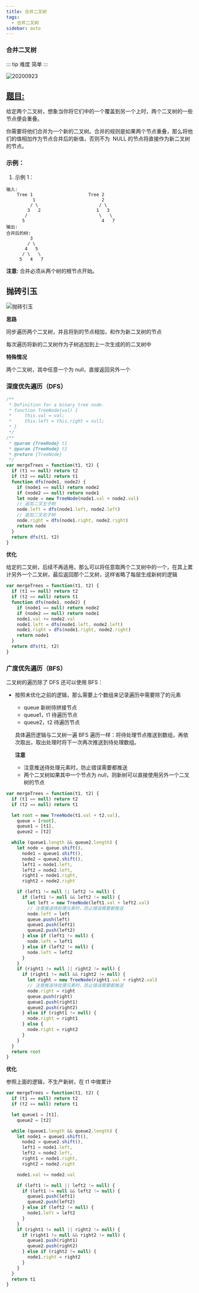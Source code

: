 ```yaml
---
title: 合并二叉树
tags:
  - 合并二叉树
sidebar: auto
---
```


### 合并二叉树

::: tip 难度
简单
:::

![20200923](http://qiniu.gaowenju.com/leecode/banner/20200923.jpg)

## [题目:](https://leetcode-cn.com/problems/merge-two-binary-trees/)

给定两个二叉树，想象当你将它们中的一个覆盖到另一个上时，两个二叉树的一些节点便会重叠。

你需要将他们合并为一个新的二叉树。合并的规则是如果两个节点重叠，那么将他们的值相加作为节点合并后的新值，否则不为  NULL 的节点将直接作为新二叉树的节点。

### 示例：

1. 示例 1：

```
输入:
	Tree 1                     Tree 2
          1                         2
         / \                       / \
        3   2                     1   3
       /                           \   \
      5                             4   7
输出:
合并后的树:
	     3
	    / \
	   4   5
	  / \   \
	 5   4   7
```

**注意:** 合并必须从两个树的根节点开始。

## 抛砖引玉

![抛砖引玉](http://qiniu.gaowenju.com/leecode/20200923.png)

**思路**

同步遍历两个二叉树，并且将到的节点相加，和作为新二叉树的节点

每次遍历将新的二叉树作为子树追加到上一次生成的的二叉树中

**特殊情况**

两个二叉树，其中任意一个为 null，直接返回另外一个

### 深度优先遍历（DFS）

```javascript
/**
 * Definition for a binary tree node.
 * function TreeNode(val) {
 *     this.val = val;
 *     this.left = this.right = null;
 * }
 */
/**
 * @param {TreeNode} t1
 * @param {TreeNode} t2
 * @return {TreeNode}
 */
var mergeTrees = function(t1, t2) {
  if (t1 == null) return t2
  if (t2 == null) return t1
  function dfs(node1, node2) {
    if (node1 == null) return node2
    if (node2 == null) return node1
    let node = new TreeNode(node1.val + node2.val)
    // 追加二叉左子树
    node.left = dfs(node1.left, node2.left)
    // 追加二叉右子树
    node.right = dfs(node1.right, node2.right)
    return node
  }
  return dfs(t1, t2)
}
```

**优化**

给定的二叉树，后续不再适用，那么可以将任意取两个二叉树中的一个，在其上累计另外一个二叉树，最后返回那个二叉树，这样省略了每层生成新树的逻辑

```javascript
var mergeTrees = function(t1, t2) {
  if (t1 == null) return t2
  if (t2 == null) return t1
  function dfs(node1, node2) {
    if (node1 == null) return node2
    if (node2 == null) return node1
    node1.val += node2.val
    node1.left = dfs(node1.left, node2.left)
    node1.right = dfs(node1.right, node2.right)
    return node1
  }
  return dfs(t1, t2)
}
```

### 广度优先遍历（BFS）

二叉树的遍历除了 DFS 还可以使用 BFS：

- 按照未优化之前的逻辑，那么需要上个数组来记录遍历中需要除了的元素

  - queue 新树待拼接节点
  - queue1，t1 待遍历节点
  - queue2，t2 待遍历节点

  具体遍历逻辑与二叉树一遍 BFS 遍历一样：将待处理节点推送到数组，再依次取出，取出处理时将下一次再次推送到待处理数组。

  **注意**

  - 注意推送待处理元素时，防止错误需要都推送
  - 两个二叉树如果其中一个节点为 null，则新树可以直接使用另外一个二叉树的节点

```javascript
var mergeTrees = function(t1, t2) {
  if (t1 == null) return t2
  if (t2 == null) return t1

  let root = new TreeNode(t1.val + t2.val),
    queue = [root],
    queue1 = [t1],
    queue2 = [t2]

  while (queue1.length && queue2.length) {
    let node = queue.shift(),
      node1 = queue1.shift(),
      node2 = queue2.shift(),
      left1 = node1.left,
      left2 = node2.left,
      right1 = node1.right,
      right2 = node2.right

    if (left1 != null || left2 != null) {
      if (left1 != null && left2 != null) {
        let left = new TreeNode(left1.val + left2.val)
        // 注意推送待处理元素时，防止错误需要都推送
        node.left = left
        queue.push(left)
        queue1.push(left1)
        queue2.push(left2)
      } else if (left1 != null) {
        node.left = left1
      } else if (left2 != null) {
        node.left = left2
      }
    }
    if (right1 != null || right2 != null) {
      if (right1 != null && right2 != null) {
        let right = new TreeNode(right1.val + right2.val)
        // 注意推送待处理元素时，防止错误需要都推送
        node.right = right
        queue.push(right)
        queue1.push(right1)
        queue2.push(right2)
      } else if (right1 != null) {
        node.right = right1
      } else {
        node.right = right2
      }
    }
  }
  return root
}
```

**优化**

参照上面的逻辑，不生产新树，在 t1 中做累计

```javascript
var mergeTrees = function(t1, t2) {
  if (t1 == null) return t2
  if (t2 == null) return t1

  let queue1 = [t1],
    queue2 = [t2]

  while (queue1.length && queue2.length) {
    let node1 = queue1.shift(),
      node2 = queue2.shift(),
      left1 = node1.left,
      left2 = node2.left,
      right1 = node1.right,
      right2 = node2.right

    node1.val += node2.val

    if (left1 != null || left2 != null) {
      if (left1 != null && left2 != null) {
        queue1.push(left1)
        queue2.push(left2)
      } else if (left2 != null) {
        node1.left = left2
      }
    }
    if (right1 != null || right2 != null) {
      if (right1 != null && right2 != null) {
        queue1.push(right1)
        queue2.push(right2)
      } else if (right2 != null) {
        node1.right = right2
      }
    }
  }
  return t1
}
```
